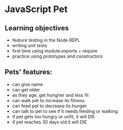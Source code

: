 # JavaScript Pet

## Learning objectives

- feature testing in the Node REPL
- writing unit tests
- first time using module.exports + require
- practice using prototypes and constructors

## Pets' features:

- can give name
- can get older
- as they age, get hungrier and less fit
- can walk pet to increase its fitness
- can feed pet to decrease its hunger
- can talk to pet to see if it needs feeding or walking
- if pet gets too hungry or unfit, it will DIE
- if pet reaches 30 days old it will DIE
